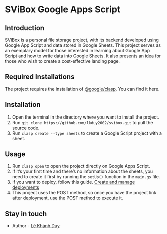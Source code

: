 # SViBox Google Apps Script

## Introduction

SViBox is a personal file storage project, with its backend developed using Google App Script and data stored in Google Sheets. This project serves as an exemplary model for those interested in learning about Google App Script and how to write data into Google Sheets. It also presents an idea for those who wish to create a cost-effective landing page.

## Required Installations

The project requires the installation of [@google/clasp](https://www.npmjs.com/package/@google/clasp). You can find it here.

## Installation

1. Open the terminal in the directory where you want to install the project.
2. Run `git clone https://github.com/lkduy2602/svibox.git` to pull the source code.
3. Run `clasp create --type sheets` to create a Google Script project with a sheet.

## Usage

1.  Run `clasp open` to open the project directly on Google Apps Script.
2.  If it’s your first time and there’s no information about the sheets, you need to create it first by running the `setUp()` function in the `main.gs` file.
3.  If you want to deploy, follow this guide. [Create and manage deployments](https://developers.google.com/apps-script/concepts/deployments#:~:text=API%20Executable,-To%20test%20an&text=At%20the%20top%20right%20of,test%20your%20API%20Executable%20deployment.)
4.  This project uses the POST method, so once you have the project link after deployment, use the POST method to execute it.

## Stay in touch

- Author - [Lê Khánh Duy](https://www.facebook.com/profile.php?id=100010487196120)
